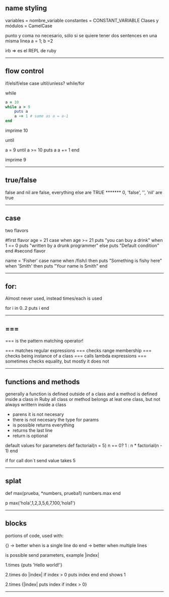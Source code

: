   ## name styling

variables =  nombre_variable
constantes = CONSTANT_VARIABLE
Clases y módulos = CamelCase

punto y coma no necesario, sólo si se quiere tener dos sentences en una misma linea
 a = 1; b =2

irb => es el REPL de ruby

*************************************
 ## flow control
if/elsif/else
case
ultil/unless?
while/for

while

```ruby
a = 10
while a > 9
	puts a
	a -= 1 # same as a = a-1
end
```

imprime 10

until

a = 9
until a >= 10
	puts a
	a += 1
end

imprime 9
*********************************************
 ## true/false

false and nil are false, everything else are TRUE ******* 0, 'false', '', 'nil' are true
***************************************
 ## case
two flavors

#first flavor
age = 21
case
	when age >= 21
		puts "you can buy a drink"
	when 1 == 0
		puts "written by a drunk programmer"
	else
		puts "Default condition"
end
#second flavor

name  = 'Fisher'
case name
	when /fish/i then puts "Something is fishy here"
	when 'Smith' then puts "Your name is Smith"
end

********************************
 ## for: 
 Almost never used, instead times/each is used

for i in 0..2
	puts i
end
*******************************************************
 ## ===
=== is the pattern matching operator!

=== matches regular expressions
=== checks range membership
=== checks being instance of a class
=== calls lambda expressions
=== sometimes checks equality, but mostly it does not
*********************************************************
 ## functions and methods
generally a function is defined outside of a class and a method is defined inside a class
in Ruby all class or method belongs at leat one class, but not always writtern inside a class
 * parens it is not necesary
 * there is not necesary the type for params
 * is possible returns everything
 * returns the last line
 * return is optional

default values for parameters
def factorial(n = 5)
	n == 0? 1 : n * factorial(n - 1)
end

if for call don´t send value takes 5
**************************************************
 ## splat

def max(prueba, *numbers, prueba1)
        numbers.max
end

 p max('hola',1,2,3,5,6,7,100,'hola1')
***************************************************
 ## blocks

portions of code, used with:

{}  -> better when is a single line
do end  -> better when multiple lines

is possible send parameters, example |index|

1.times {puts 'Hello world!'}

2.times do |index| 
	if index > 0
		puts index
	end
end
shows 1

2.times {|index| puts index if index > 0}
****************************************************
